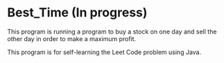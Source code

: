 # Best_Time (In progress)
This program is running a program to buy a stock on one day and sell the other day in order to make a maximum profit.

This program is for self-learning the Leet Code problem using Java.
